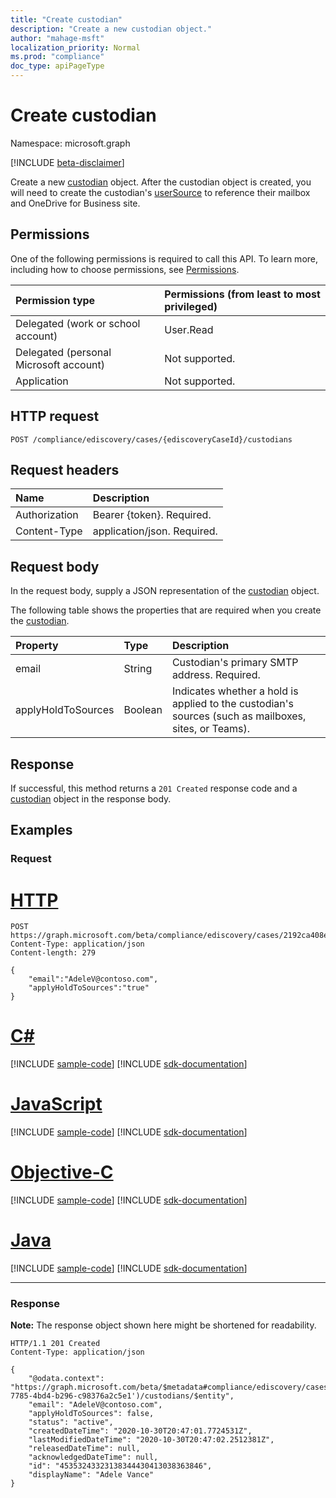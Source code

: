 ```yaml
---
title: "Create custodian"
description: "Create a new custodian object."
author: "mahage-msft"
localization_priority: Normal
ms.prod: "compliance"
doc_type: apiPageType
---
```


# Create custodian

Namespace: microsoft.graph

[!INCLUDE [beta-disclaimer](../../includes/beta-disclaimer.md)]

Create a new [custodian](../resources/custodian.md) object. After the custodian object is created, you will need to create the custodian's [userSource](../resources/usersource.md) to reference their mailbox and OneDrive for Business site.

## Permissions

One of the following permissions is required to call this API. To learn more, including how to choose permissions, see [Permissions](/graph/permissions-reference).

|Permission type|Permissions (from least to most privileged)|
|:---|:---|
|Delegated (work or school account)|User.Read|
|Delegated (personal Microsoft account)|Not supported.|
|Application|Not supported.|

## HTTP request

<!-- {
  "blockType": "ignored"
}
-->

``` http
POST /compliance/ediscovery/cases/{ediscoveryCaseId}/custodians
```

## Request headers

|Name|Description|
|:---|:---|
|Authorization|Bearer {token}. Required.|
|Content-Type|application/json. Required.|

## Request body

In the request body, supply a JSON representation of the [custodian](../resources/custodian.md) object.

The following table shows the properties that are required when you create the [custodian](../resources/custodian.md).

|Property|Type|Description|
|:---|:---|:---|
|email|String|Custodian's primary SMTP address. Required.|
|applyHoldToSources|Boolean|Indicates whether a hold is applied to the custodian's sources (such as mailboxes, sites, or Teams).|

## Response

If successful, this method returns a `201 Created` response code and a [custodian](../resources/custodian.md) object in the response body.

## Examples

### Request


# [HTTP](#tab/http)
<!-- {
  "blockType": "request",
  "name": "create_custodian_from_"
}
-->

``` http
POST https://graph.microsoft.com/beta/compliance/ediscovery/cases/2192ca408ea2410eba3bec8ae873be6b/custodians
Content-Type: application/json
Content-length: 279

{
    "email":"AdeleV@contoso.com",
    "applyHoldToSources":"true"
}
```
# [C#](#tab/csharp)
[!INCLUDE [sample-code](../includes/snippets/csharp/create-custodian-from--csharp-snippets.md)]
[!INCLUDE [sdk-documentation](../includes/snippets/snippets-sdk-documentation-link.md)]

# [JavaScript](#tab/javascript)
[!INCLUDE [sample-code](../includes/snippets/javascript/create-custodian-from--javascript-snippets.md)]
[!INCLUDE [sdk-documentation](../includes/snippets/snippets-sdk-documentation-link.md)]

# [Objective-C](#tab/objc)
[!INCLUDE [sample-code](../includes/snippets/objc/create-custodian-from--objc-snippets.md)]
[!INCLUDE [sdk-documentation](../includes/snippets/snippets-sdk-documentation-link.md)]

# [Java](#tab/java)
[!INCLUDE [sample-code](../includes/snippets/java/create-custodian-from--java-snippets.md)]
[!INCLUDE [sdk-documentation](../includes/snippets/snippets-sdk-documentation-link.md)]

---


### Response

**Note:** The response object shown here might be shortened for readability.
<!-- {
  "blockType": "response",
  "truncated": true,
  "@odata.type": "microsoft.graph.custodian"
}
-->

``` http
HTTP/1.1 201 Created
Content-Type: application/json

{
    "@odata.context": "https://graph.microsoft.com/beta/$metadata#compliance/ediscovery/cases('4c8f8f70-7785-4bd4-b296-c98376a2c5e1')/custodians/$entity",
    "email": "AdeleV@contoso.com",
    "applyHoldToSources": false,
    "status": "active",
    "createdDateTime": "2020-10-30T20:47:01.7724531Z",
    "lastModifiedDateTime": "2020-10-30T20:47:02.2512381Z",
    "releasedDateTime": null,
    "acknowledgedDateTime": null,
    "id": "45353243323138344430413038363846",
    "displayName": "Adele Vance"
}
```
